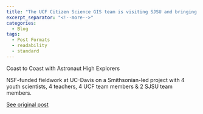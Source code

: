 ```yaml
---
title: "The UCF Citizen Science GIS team is visiting SJSU and bringing K-12 students from Florida to conduct drone mapping fieldwork in Bodega Bay, CA"
excerpt_separator: "<!--more-->"
categories:
  - Blog
tags:
  - Post Formats
  - readability
  - standard
---
```

Coast to Coast with Astronaut High Explorers

NSF-funded fieldwork at UC-Davis on a Smithsonian-led project with 4 youth scientists, 4 teachers, 4 UCF team members & 2 SJSU team members.

[See original post](https://storymaps.arcgis.com/stories/604a49b57cba44ae9e28f54cf4145153)
